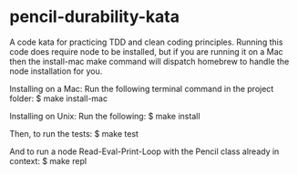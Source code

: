 # pencil-durability-kata
A code kata for practicing TDD and clean coding principles.
Running this code does require node to be installed, but if you are running it on a Mac then the install-mac make command will dispatch homebrew to handle the node installation for you.

Installing on a Mac:
Run the following terminal command in the project folder:
    $ make install-mac

Installing on Unix:
Run the following:
    $ make install

Then, to run the tests:
    $ make test

And to run a node Read-Eval-Print-Loop with the Pencil class already in context:
    $ make repl